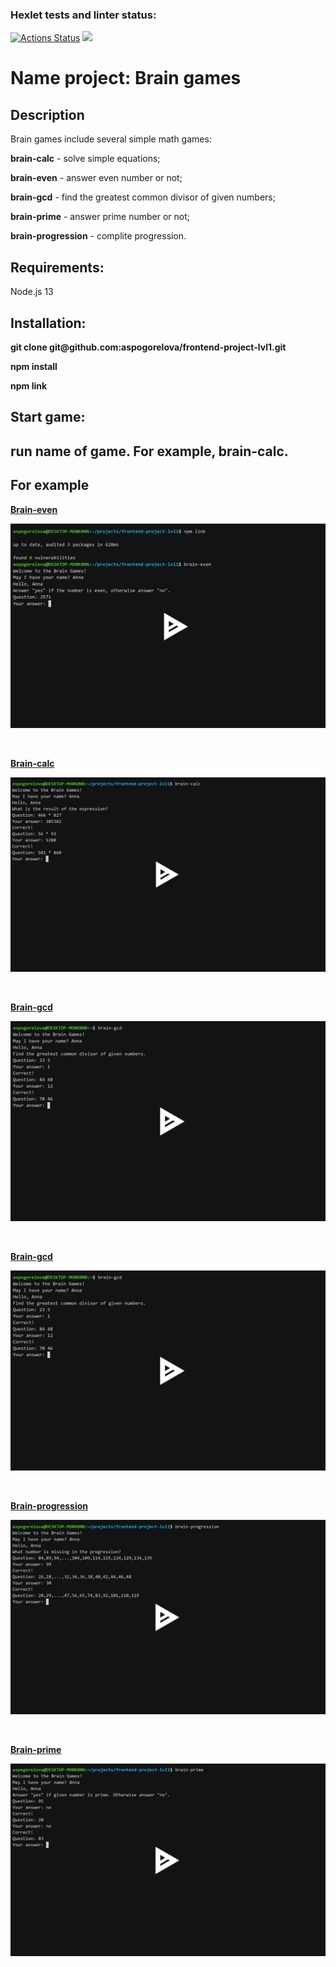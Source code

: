 ### Hexlet tests and linter status:
[![Actions Status](https://github.com/MissAnnwithredcat/frontend-project-lvl1/workflows/hexlet-check/badge.svg)](https://github.com/MissAnnwithredcat/frontend-project-lvl1/actions)
<a href="https://codeclimate.com/github/aspogorelova/frontend-project-lvl1/maintainability"><img src="https://api.codeclimate.com/v1/badges/f1ef7b3c0b56583a57cf/maintainability" /></a>

<h1>Name project: Brain games</h1>

<h2>Description</h2>
<p>Brain games include several simple math games:</p>
<p><strong>brain-calc</strong> - solve simple equations;</p>
<p><strong>brain-even</strong> - answer even number or not;</p>
<p><strong>brain-gcd</strong> - find the greatest common divisor of given numbers;</p>
<p><strong>brain-prime</strong> - answer prime number or not;</p>
<p><strong>brain-progression</strong> - complite progression.</p> 

<h2>Requirements:</h2>

<p>Node.js 13</p>

<h2>Installation:</h2> 

<p><strong>git clone git@github.com:aspogorelova/frontend-project-lvl1.git</strong></p>
<p><strong>npm install</strong></p>
<p><strong>npm link</strong></p>

<h2>Start game:<h2>

<p><strong>run name of game. For example, brain-calc.</strong></p>

<h2>For example</h2>

<p><strong><a href="https://asciinema.org/a/RiQ3lA6B4w283NSjT7wWK6orV">Brain-even</a></strong></p>
<p><a href="https://asciinema.org/a/RiQ3lA6B4w283NSjT7wWK6orV"><img src="/image/brain-even.jpg"></a></p>
<br>
<p><strong><a href="https://asciinema.org/a/azlchg0xpJThjQTuDj77K4CCH">Brain-calc</a></strong></p>
<p><a href="https://asciinema.org/a/azlchg0xpJThjQTuDj77K4CCH"><img src="/image/brain-calc.jpg"></a></p>
<br>
<p><strong><a href="https://asciinema.org/a/2dIUMB82UFnvryuV3DJHoyI4h">Brain-gcd</a></strong></p>
<p><a href="https://asciinema.org/a/2dIUMB82UFnvryuV3DJHoyI4h"><img src="/image/brain-gcd.jpg"></a></p>
<br>
<p><strong><a href="https://asciinema.org/a/2dIUMB82UFnvryuV3DJHoyI4h">Brain-gcd</a></strong></p>
<p><a href="https://asciinema.org/a/2dIUMB82UFnvryuV3DJHoyI4h"><img src="/image/brain-gcd.jpg"></a></p>
<br>
<p><strong><a href="https://asciinema.org/a/bNKU4FjJshnJyuxuAdTgvb8C5">Brain-progression</a></strong></p>
<p><a href="https://asciinema.org/a/bNKU4FjJshnJyuxuAdTgvb8C5"><img src="/image/brain-progression.jpg"></a></p>
<br>
<p><strong><a href="https://asciinema.org/a/QduGPxyCCGJ8GO9AK8OlFt6ZU">Brain-prime</a></strong></p>
<p><a href="https://asciinema.org/a/QduGPxyCCGJ8GO9AK8OlFt6ZU"><img src="/image/brain-prime.jpg"></a></p>